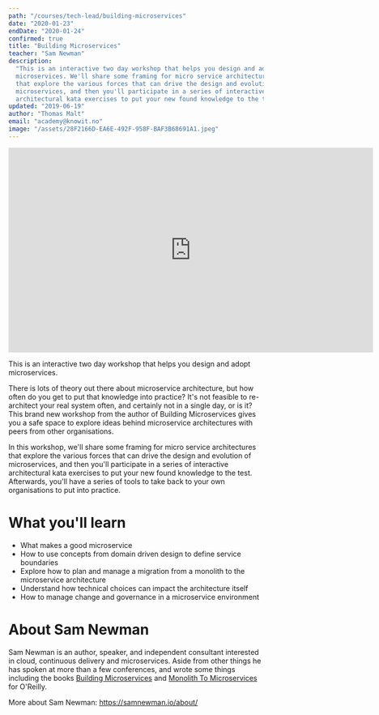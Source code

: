 ```yaml
---
path: "/courses/tech-lead/building-microservices"
date: "2020-01-23"
endDate: "2020-01-24"
confirmed: true
title: "Building Microservices"
teacher: "Sam Newman"
description:
  "This is an interactive two day workshop that helps you design and adopt
  microservices. We'll share some framing for micro service architectures
  that explore the various forces that can drive the design and evolution of
  microservices, and then you'll participate in a series of interactive
  architectural kata exercises to put your new found knowledge to the test."
updated: "2019-06-19"
author: "Thomas Malt"
email: "academy@knowit.no"
image: "/assets/28F2166D-EA6E-492F-958F-BAF3B68691A1.jpeg"
---
```


<iframe width="720" height="404" 
  src="https://www.youtube.com/embed/SKt1RfOmR3U" frameborder="0" 
  allow="accelerometer; autoplay; encrypted-media; gyroscope; picture-in-picture" 
  allowfullscreen>
</iframe>

This is an interactive two day workshop that helps you design and adopt
microservices.

There is lots of theory out there about microservice architecture, but how
often do you get to put that knowledge into practice? It's not feasible to
re-architect your real system often, and certainly not in a single day, or is
it? This brand new workshop from the author of Building Microservices gives
you a safe space to explore ideas behind microservice architectures with peers
from other organisations.

In this workshop, we'll share some framing for micro service architectures
that explore the various forces that can drive the design and evolution of
microservices, and then you'll participate in a series of interactive
architectural kata exercises to put your new found knowledge to the test.
Afterwards, you'll have a series of tools to take back to your own
organisations to put into practice.

# What you'll learn

- What makes a good microservice
- How to use concepts from domain driven design to define service boundaries
- Explore how to plan and manage a migration from a monolith to the
  microservice architecture
- Understand how technical choices can impact the architecture itself
- How to manage change and governance in a microservice environment

# About Sam Newman

Sam Newman is an author, speaker, and independent consultant interested in
cloud, continuous delivery and microservices. Aside from other things he has
spoken at more than a few conferences, and wrote some things including the
books [Building Microservices](http://buildingmicroservices.com/) and
[Monolith To Microservices](https://samnewman.io/books/monolith-to-microservices/)
for O'Reilly.

More about Sam Newman: https://samnewman.io/about/

